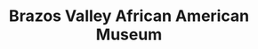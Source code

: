 ---
layout: repo
title: "Brazos Valley African American Museum"
id: 16525
permalink: repos/16525/
---